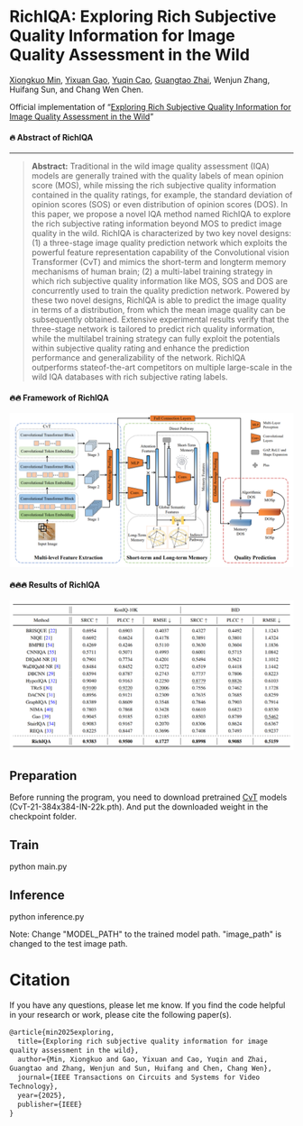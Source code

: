 # RichIQA: Exploring Rich Subjective Quality Information for Image Quality Assessment in the Wild

[Xiongkuo Min](https://minxiongkuo.github.io/), [Yixuan Gao](https://scholar.google.com/citations?user=b1iuPdAAAAAJ&hl=zh-CN&oi=sra), [Yuqin Cao](https://scholar.google.com/citations?user=R2VyxsgAAAAJ&hl=zh-CN&oi=sra), [Guangtao Zhai](https://scholar.google.com/citations?user=E6zbSYgAAAAJ&hl=zh-CN&oi=sra), Wenjun Zhang, Huifang Sun, and Chang Wen Chen.

Official implementation of “[Exploring Rich Subjective Quality Information for Image Quality Assessment in the Wild](https://arxiv.org/pdf/2409.05540)”


#### 🔥 Abstract of RichIQA
---

> **Abstract:** Traditional in the wild image quality assessment
(IQA) models are generally trained with the quality labels of
mean opinion score (MOS), while missing the rich subjective
quality information contained in the quality ratings, for example,
the standard deviation of opinion scores (SOS) or even distribution
of opinion scores (DOS). In this paper, we propose a novel
IQA method named RichIQA to explore the rich subjective
rating information beyond MOS to predict image quality in the
wild. RichIQA is characterized by two key novel designs: (1) a
three-stage image quality prediction network which exploits the
powerful feature representation capability of the Convolutional
vision Transformer (CvT) and mimics the short-term and longterm memory mechanisms of human brain; (2) a multi-label
training strategy in which rich subjective quality information like
MOS, SOS and DOS are concurrently used to train the quality
prediction network. Powered by these two novel designs, RichIQA
is able to predict the image quality in terms of a distribution,
from which the mean image quality can be subsequently obtained.
Extensive experimental results verify that the three-stage network
is tailored to predict rich quality information, while the multilabel training strategy can fully exploit the potentials within
subjective quality rating and enhance the prediction performance
and generalizability of the network. RichIQA outperforms stateof-the-art competitors on multiple large-scale in the wild IQA
databases with rich subjective rating labels. 

#### 🔥🔥 Framework of RichIQA
![GitHub Logo](RichIQA_framework.png)

#### 🔥🔥🔥  Results of RichIQA
![GitHub Logo](RichIQA_result.png)

## Preparation

Before running the program, you need to download pretrained
[CvT](https://onedrive.live.com/?authkey=%21AMXesxbtKwsdryE&id=56B9F9C97F261712%2115004&cid=56B9F9C97F261712)
 models (CvT-21-384x384-IN-22k.pth). And put the downloaded weight in the checkpoint folder.

## Train
python main.py


## Inference
python inference.py

Note: Change "MODEL_PATH" to the trained model path. "image_path" is changed to the test image path.
# Citation
If you have any questions, please let me know. If you find the code helpful in your research or work, please cite the following paper(s).

```
@article{min2025exploring,
  title={Exploring rich subjective quality information for image quality assessment in the wild},
  author={Min, Xiongkuo and Gao, Yixuan and Cao, Yuqin and Zhai, Guangtao and Zhang, Wenjun and Sun, Huifang and Chen, Chang Wen},
  journal={IEEE Transactions on Circuits and Systems for Video Technology},
  year={2025},
  publisher={IEEE}
}
```
